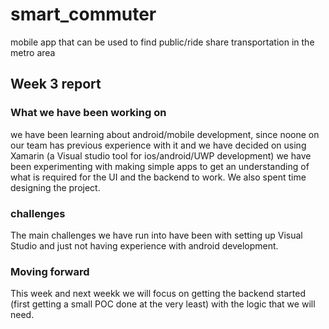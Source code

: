 # smart_commuter
mobile app that can be used to find public/ride share transportation in the metro area
## Week 3 report
### What we have been working on
we have been learning about android/mobile development, since noone on our team has previous experience with it and we have decided
on using Xamarin (a Visual studio tool for ios/android/UWP development) we have been experimenting with making simple apps to get an
understanding of what is required for the UI and the backend to work. We also spent time designing the project.
### challenges
The main challenges we have run into have been with setting up Visual Studio and just not having experience with android development.
### Moving forward
This week and next weekk we will focus on getting the backend started (first getting a small POC done at the very least) with the
logic that we will need.
 
